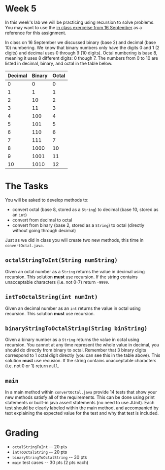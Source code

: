 # Week 5

In this week's lab we will be practicing using recursion to solve problems. 
You may want to use the [in class exerceise from 16 September](https://github.com/CS2401-Fall2020/September16-inClass) as a reference for this assignment. 

In class on 16 September we discussed binary (base 2) and decimal (base 10) numbering. We know that binary numbers only have the digits 0 and 1 (2 digits) and decimal uses 0 through 9 (10 digits). 
Octal numbering is base 8, meaning it uses 8 different digits: 0 though 7. 
The numbers from 0 to 10 are listed in decimal, binary, and octal in the table below. 

Decimal | Binary | Octal
------- | ------ | -----
0 | 0 | 0
1 | 1 | 1
2 | 10 | 2
3 | 11 | 3
4 | 100 | 4
5 | 101 | 5
6 | 110 | 6
7 | 111 | 7
8 | 1000 | 10
9 | 1001 | 11
10 | 1010 | 12

# The Tasks

You will be asked to develop methods to:
* convert octal (base 8, stored as a `String`) to decimal (base 10, stored as an `int`) 
* convert from decimal to octal
* convert from binary (base 2, stored as a `String`) to octal (directly without going through decimal)

Just as we did in class you will create two new methods, this time in `convertOctal.java`.

## `octalStringToInt(String numString)`

Given an octal number as a `String` returns the value in decimal using recursion. 
This solution **must** use recursion.
If the string contains unacceptable characters (i.e. not 0-7) return `-9999`. 

## `intToOctalString(int numInt)`

Given an decimal number as an `int` returns the value in octal using recursion. 
This solution **must** use recursion. 

## `binaryStringToOctalString(String binString)`

Given a binary number as a `String` returns the value in octal using recursion. 
You cannot at any time represent the whole value in decimal, you should do directly from binary to octal. 
Remember that 3 binary digits correspond to 1 octal digit directly (you can see this in the table above). 
This solution **must** use recusion. 
If the string contains unacceptable characters (i.e. not 0 or 1) return `null`. 

## `main`

In a main method within `convertOctal.java` provide 14 tests that show your new methods satisfy all of the requirements. 
This can be done using print statements or built-in java assert statements (no need to use JUnit). 
Each test should be clearly labeled within the main method, 
and accompanied by text explaining the expected value for the test and why that test is included. 

# Grading

* `octalStringToInt` -- 20 pts
* `intToOctalString` -- 20 pts
* `binaryStringToOctalString` -- 30 pts
* `main` test cases -- 30 pts (2 pts each)

